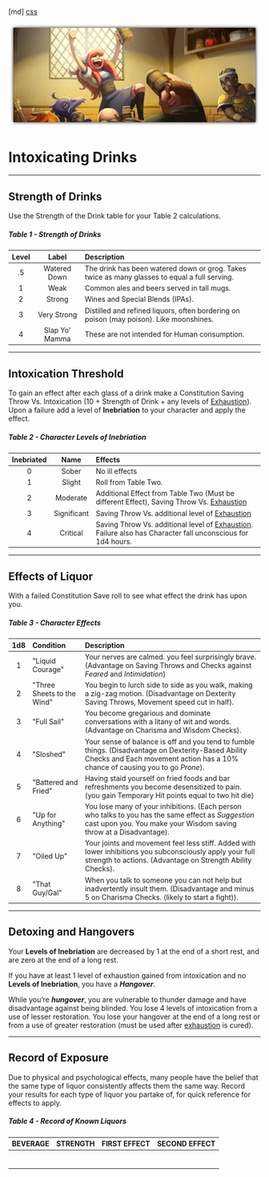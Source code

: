 ﻿[md]
[css](-OCVFMyYfsylqoZPiW6l)

![main_banner](https://raw.githubusercontent.com/Tougher-Together-DnD/default-game-assets/refs/heads/main/handouts/quick-reference/images/intoxicating-drinks/intoxicating-drinks-banner.webp)

# Intoxicating Drinks

***

## Strength of Drinks
Use the Strength of the Drink table for your Table 2 calculations.

##### Table 1 - Strength of Drinks

| Level | Label | Description |
| :---:| :---: |:---|
| .5 | Watered Down | The drink has been watered down or grog. Takes twice as many glasses to equal a full serving. |
| 1 | Weak | Common ales and beers served in tall mugs. |
| 2 | Strong | Wines and Special Blends (IPAs). |
| 3 | Very Strong | Distilled and refined liquors, often bordering on poison (may poison). Like moonshines. |
| 4 | Slap Yo' Mamma | These are not intended for Human consumption. |

***

## Intoxication Threshold
To gain an effect after each glass of a drink make a Constitution Saving Throw Vs. Intoxication (10 + Strength of Drink + any levels of [Exhaustion](https://app.roll20.net/compendium/dnd5e/Rules%3AConditions?sharedCompendium=11497404#toc_4)). Upon a failure add a level of **Inebriation** to your character and apply the effect.

##### Table 2 - Character Levels of Inebriation

| Inebriated | Name | Effects |
| :-------: |:---:|:---|
| 0 | Sober | No ill effects |
| 1 | Slight | Roll from Table Two. |
| 2 | Moderate | Additional Effect from Table Two (Must be different Effect), Saving Throw Vs. [Exhaustion](https://app.roll20.net/compendium/dnd5e/Rules%3AConditions?sharedCompendium=11497404#toc_4) |
| 3 | Significant | Saving Throw Vs. additional level of [Exhaustion](https://app.roll20.net/compendium/dnd5e/Rules%3AConditions?sharedCompendium=11497404#toc_4) |
| 4 | Critical | Saving Throw Vs. additional level of [Exhaustion](https://app.roll20.net/compendium/dnd5e/Rules%3AConditions?sharedCompendium=11497404#toc_4). Failure also has Character fall unconscious for 1d4 hours. |

***

## Effects of Liquor
With a failed Constitution Save roll to see what effect the drink has upon you.

##### Table 3 - Character Effects
| 1d8 | Condition | Description |
| :---: | :---|:---|
| 1 | "Liquid Courage" | Your nerves are calmed. you feel surprisingly brave. (Advantage on Saving Throws and Checks against *Feared* and *Intimidation*) |
| 2 | "Three Sheets to the Wind" | You begin to lurch side to side as you walk, making a zig-zag motion. (Disadvantage on Dexterity Saving Throws, Movement speed cut in half). |
| 3 | "Full Sail" | You become gregarious and dominate conversations with a litany of wit and words. (Advantage on Charisma and Wisdom Checks). |
| 4 | "Sloshed" | Your sense of balance is off and you tend to fumble things. (Disadvantage on Dexterity-Based Ability Checks and Each movement action has a 10% chance of causing you to go *Prone*). |
| 5 | "Battered and Fried" | Having staid yourself on fried foods and bar refreshments you become desensitized to pain. (you gain Temporary Hit points equal to two hit die) |
| 6 | "Up for Anything" | You lose many of your inhibitions. (Each person who talks to you has the same effect as *Suggestion* cast upon you. You make your Wisdom saving throw at a Disadvantage). |
| 7 | "Oiled Up" | Your joints and movement feel less stiff. Added with lower inhibitions you subconsciously apply your full strength to actions. (Advantage on Strength Ability Checks). |
| 8 | "That Guy/Gal" | When you talk to someone you can not help but inadvertently insult them. (Disadvantage and minus 5 on Charisma Checks. (likely to start a fight)). |

***

## Detoxing and Hangovers
Your **Levels of Inebriation** are decreased by 1 at the end of a short rest, and are zero at the end of a long rest.

If you have at least 1 level of exhaustion gained from intoxication and no **Levels of Inebriation**, you have a ***Hangover***.

While you’re ***hungover***, you are vulnerable to thunder damage and have disadvantage against being blinded. You lose 4 levels of intoxication from a use of lesser restoration. You lose your hangover at the end of a long rest or from a use of greater restoration (must be used after [exhaustion](https://app.roll20.net/compendium/dnd5e/Rules%3AConditions?sharedCompendium=11497404#toc_4) is cured).

***

## Record of Exposure
Due to physical and psychological effects, many people have the belief that the same type of liquor consistently affects them the same way. Record your results for each type of liquor you partake of, for quick reference for effects to apply.

##### Table 4 - Record of Known Liquors
| BEVERAGE | STRENGTH | FIRST EFFECT | SECOND EFFECT |
| :---: | :---: | :---: | :---: |
| | | | |
| | | | |
| | | | |
| | | | |
| | | | |
| | | | |
| | | |<!----> |
